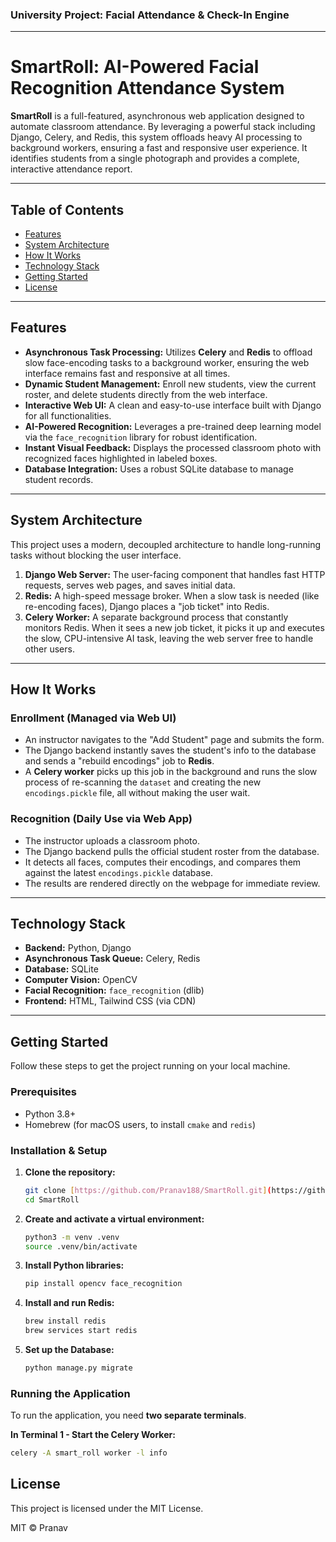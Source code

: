 ### University Project: Facial Attendance & Check-In Engine

---

# SmartRoll: AI-Powered Facial Recognition Attendance System

**SmartRoll** is a full-featured, asynchronous web application designed to automate classroom attendance. By leveraging a powerful stack including Django, Celery, and Redis, this system offloads heavy AI processing to background workers, ensuring a fast and responsive user experience. It identifies students from a single photograph and provides a complete, interactive attendance report.

---

## Table of Contents

- [Features](#features)
- [System Architecture](#system-architecture)
- [How It Works](#how-it-works)
- [Technology Stack](#technology-stack)
- [Getting Started](#getting-started)
- [License](#license)

---

##  Features

- **Asynchronous Task Processing:** Utilizes **Celery** and **Redis** to offload slow face-encoding tasks to a background worker, ensuring the web interface remains fast and responsive at all times.
- **Dynamic Student Management:** Enroll new students, view the current roster, and delete students directly from the web interface.
- **Interactive Web UI:** A clean and easy-to-use interface built with Django for all functionalities.
- **AI-Powered Recognition:** Leverages a pre-trained deep learning model via the `face_recognition` library for robust identification.
- **Instant Visual Feedback:** Displays the processed classroom photo with recognized faces highlighted in labeled boxes.
- **Database Integration:** Uses a robust SQLite database to manage student records.

---

##  System Architecture

This project uses a modern, decoupled architecture to handle long-running tasks without blocking the user interface.



1.  **Django Web Server:** The user-facing component that handles fast HTTP requests, serves web pages, and saves initial data.
2.  **Redis:** A high-speed message broker. When a slow task is needed (like re-encoding faces), Django places a "job ticket" into Redis.
3.  **Celery Worker:** A separate background process that constantly monitors Redis. When it sees a new job ticket, it picks it up and executes the slow, CPU-intensive AI task, leaving the web server free to handle other users.

---

##  How It Works

### Enrollment (Managed via Web UI)
- An instructor navigates to the "Add Student" page and submits the form.
- The Django backend instantly saves the student's info to the database and sends a "rebuild encodings" job to **Redis**.
- A **Celery worker** picks up this job in the background and runs the slow process of re-scanning the `dataset` and creating the new `encodings.pickle` file, all without making the user wait.

### Recognition (Daily Use via Web App)
- The instructor uploads a classroom photo.
- The Django backend pulls the official student roster from the database.
- It detects all faces, computes their encodings, and compares them against the latest `encodings.pickle` database.
- The results are rendered directly on the webpage for immediate review.

---

##  Technology Stack

- **Backend:** Python, Django
- **Asynchronous Task Queue:** Celery, Redis
- **Database:** SQLite
- **Computer Vision:** OpenCV
- **Facial Recognition:** `face_recognition` (dlib)
- **Frontend:** HTML, Tailwind CSS (via CDN)

---

## Getting Started

Follow these steps to get the project running on your local machine.

### Prerequisites

- Python 3.8+
- Homebrew (for macOS users, to install `cmake` and `redis`)

### Installation & Setup

1.  **Clone the repository:**
    ```sh
    git clone [https://github.com/Pranav188/SmartRoll.git](https://github.com/Pranav188/SmartRoll.git)
    cd SmartRoll
    ```

2.  **Create and activate a virtual environment:**
    ```sh
    python3 -m venv .venv
    source .venv/bin/activate
    ```

3.  **Install Python libraries:**
    ```sh
    pip install opencv face_recognition
    ```

4.  **Install and run Redis:**
    ```sh
    brew install redis
    brew services start redis
    ```

5.  **Set up the Database:**
    ```sh
    python manage.py migrate
    ```

### Running the Application

To run the application, you need **two separate terminals**.

**In Terminal 1 - Start the Celery Worker:**
```sh
celery -A smart_roll worker -l info
```
## License
This project is licensed under the MIT License.

MIT © Pranav